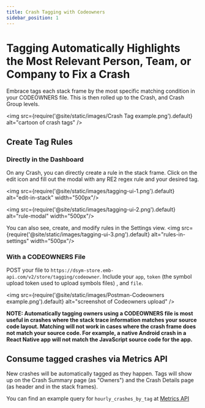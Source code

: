 ```yaml
---
title: Crash Tagging with Codeowners
sidebar_position: 1
---
```


# Tagging Automatically Highlights the Most Relevant Person, Team, or Company to Fix a Crash

Embrace tags each stack frame by the most specific matching condition in your CODEOWNERS file.  This is then rolled up to the Crash, and Crash Group levels.

<img src={require('@site/static/images/Crash Tag example.png').default} alt="cartoon of crash tags" />

## Create Tag Rules

### Directly in the Dashboard
On any Crash, you can directly create a rule in the stack frame.  Click on the edit icon and fill out the modal with any RE2 regex rule and your desired tag.

<img src={require('@site/static/images/tagging-ui-1.png').default} alt="edit-in-stack" width="500px"/>

<img src={require('@site/static/images/tagging-ui-2.png').default} alt="rule-modal" width="500px"/>


You can also see, create, and modify rules in the Settings view.
<img src={require('@site/static/images/tagging-ui-3.png').default} alt="rules-in-settings" width="500px"/>

### With a CODEOWNERS File
POST your file to `https://dsym-store.emb-api.com/v2/store/tagging/codeowner`.  Include your `app`, `token` (the symbol upload token used to upload symbols files) , and `file`.

<img src={require('@site/static/images/Postman-Codeowners example.png').default} alt="screenshot of Codeowners upload" />

**NOTE: Automatically tagging owners using a CODEOWNERS file is most useful in crashes where the stack trace information
matches your source code layout. Matching will not work in cases where the crash frame does not match your source code.
For example, a native Android crash in a React Native app will not match the JavaScript source code for the app.**

## Consume tagged crashes via Metrics API

New crashes will be automatically tagged as they happen.  Tags will show up on the Crash Summary page (as "Owners") and the Crash Details page (as header and in the stack frames).

You can find an example query for `hourly_crashes_by_tag` at [Metrics API](/embrace-api/code_samples)
